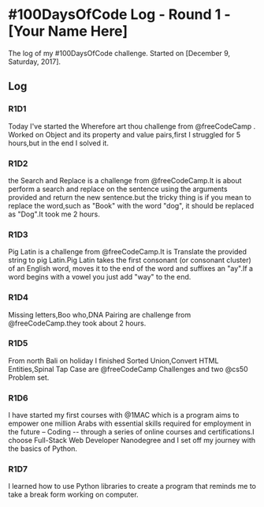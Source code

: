 # #100DaysOfCode Log - Round 1 - [Your Name Here]

The log of my #100DaysOfCode challenge. Started on [December 9, Saturday, 2017].

## Log

### R1D1 
Today I've started the Wherefore art thou challenge from @freeCodeCamp . Worked on Object and its property and value pairs,first I struggled for 5 hours,but in the end I solved it.

### R1D2 
the Search and Replace is a challenge from @freeCodeCamp.It is about perform a search and replace on the sentence using the arguments provided and return the new sentence.but the tricky thing is if you mean to replace the word,such as  "Book" with the word "dog", it should be replaced as "Dog".It took me 2 hours.

### R1D3 
Pig Latin is a challenge from @freeCodeCamp.It is Translate the provided string to pig Latin.Pig Latin takes the first consonant (or consonant cluster) of an English word, moves it to the end of the word and suffixes an "ay".If a word begins with a vowel you just add "way" to the end.

### R1D4 
Missing letters,Boo who,DNA Pairing are challenge from @freeCodeCamp.they took about 2 hours.

### R1D5 
From north Bali on holiday I finished  Sorted Union,Convert HTML Entities,Spinal Tap Case are @freeCodeCamp Challenges and two @cs50 Problem set.

### R1D6 
I have started my first courses with @1MAC which is a program aims to empower one million Arabs with essential skills required for employment in the future – Coding -- through a series of online courses and certifications.I choose Full-Stack Web Developer Nanodegree and I set off my journey with the basics of Python.

### R1D7 
I learned how to use Python libraries to create a program that reminds me to take a break form working on computer.